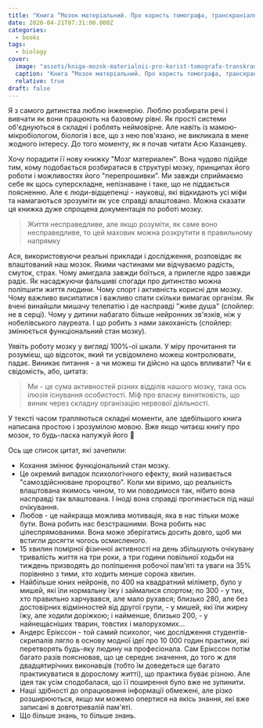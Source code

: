 ```yaml
---
title: "Книга “Мозок матеріальний. Про користь томографа, транскраніального стимулятора і клітин равлика” — Ася Казанцева"
date: 2020-04-21T07:31:00.000Z
categories:
  - books
tags:
  - biology
cover:
  image: "assets/kniga-mozok-materialnii-pro-korist-tomografa-transkranialnogo-stimulyatora-i-klitin-ravlika-asya-kazantseva-9bf5.jpg"
  caption: "Книга “Мозок матеріальний. Про користь томографа, транскраніального стимулятора і клітин равлика” — Ася Казанцева"
  relative: true
draft: false
---
```


Я з самого дитинства люблю інженерію. Люблю розбирати речі і вивчати як вони працюють на базовому рівні. Як прості системи об'єднуються в складні і роблять неймовірне. Але навіть із мамою-мікробіологом, біологія і все, що з нею пов'язано, не викликала в мене жодного інтересу. До того моменту, як я почав читати Асю Казанцеву.

Хочу порадити її нову книжку "Мозг материален". Вона чудово підійде тим, кому подобається розбиратися в структурі мозку, принципах його роботи і можливостях його "перепрошивки". Ми завжди сприймаємо себе як щось суперскладне, непізнаване і таке, що не піддається поясненню. Але є люди-відщепенці - науковці, які відкидають усі міфи та намагаються зрозуміти як усе справді влаштовано. Можна сказати ця книжка дуже спрощена документація по роботі мозку.

> Життя несправедливе, але якщо розуміти, як саме воно несправедливе, то цей маховик можна розкрутити в правильному напрямку

Ася, використовуючи реальні приклади і дослідження, розповідає як влаштований наш мозок. Якими частинами ми відчуваємо радість, смуток, страх. Чому амигдала завжди боїться, а прилегле ядро завжди радіє. Як насаджуючи фальшиві спогади про дитинство можна поліпшити життя людини. Чому спорт і активність корисні для мозку. Чому важливо висипатися і важливо спати скільки вимагає організм. Як вчені винайшли мишачу телепатію і де насправді "живе душа" (спойлер: не в серці). Чому у дитини набагато більше нейронних зв'язків, ніж у нобелівського лауреата. І що робить з нами закоханість (спойлер: змінюється функціональний стан мозку).

Уявіть роботу мозку у вигляді 100%-ої шкали. У міру прочитання ти розумієш, що відсоток, який ти усвідомлено можеш контролювати, падає. Виникає питання - а чи можеш ти дійсно на щось впливати? Чи є свідомість, або, цитата:

> Ми - це сума активностей різних відділів нашого мозку, така ось ілюзія існування особистості. Міф про власну винятковість, що виник через складну організацію нервової діяльності.

У тексті часом трапляються складні моменти, але здебільшого книга написана простою і зрозумілою мовою. Вже якщо читаєш книгу про мозок, то будь-ласка напужуй його 🙂

Ось ще список цитат, які зачепили:

- Кохання змінює функціональний стан мозку.
- Це окремий випадок психологічного ефекту, який називається "самоздійснюване пророцтво". Коли ми віримо, що реальність влаштована якимось чином, то ми поводимося так, нібито вона насправді так влаштована. І іноді вона справді прогинається під наші очікування.
- Любов - це найкраща можлива мотивація, яка в нас тільки може бути. Вона робить нас безстрашними. Вона робить нас цілеспрямованими. Вона може зберігатись досить довго, щоб ми встигли досягти чогось осмисленого.
- 15 хвилин помірної фізичної активності на день збільшують очікувану тривалість життя на три роки, а три години повільної ходьби на тиждень призводять до поліпшення робочої пам'яті та уваги на 35% порівняно з тими, хто ходить менше сорока хвилин.
- Найбільше юних нейронів, по 400 на квадратний міліметр, було у мишей, які їли нормальну їжу і займалися спортом; по 300 - у тих, хто правильно харчувався, але мало рухався; близько 280, але без достовірних відмінностей від другої групи, - у мишей, які їли жирну їжу, але ходили доріжкою; і найменше, близько 200, - у найнещасніших тварин, товстих і малорухомих...
- Андерс Ерікссон - той самий психолог, чиє дослідження студентів-скрипалів лягло в основу модної ідеї про 10 000 годин практики, які перетворять будь-яку людину на професіонала. Сам Ерікссон потім багато разів пояснював, що це середнє значення, до того ж для двадцятирічних виконавців (тобто їм доведеться ще багато практикуватися в дорослому житті), що практика буває різною. Але ідея так усім сподобалася, що її поширення було вже не зупинити.
- Наші здібності до опрацювання інформації обмежені, але різко розширюються, якщо ми можемо опертися на якісь знання, які вже записані в довготривалій пам'яті.
- Що більше знань, то більше знань.
